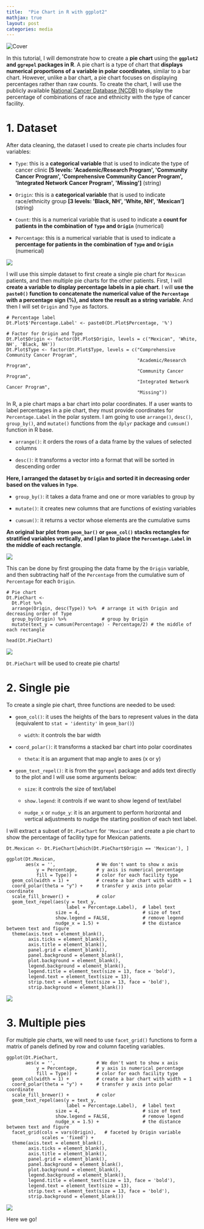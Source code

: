 ```yaml
---
title:  "Pie Chart in R with ggplot2"
mathjax: true
layout: post
categories: media
---
```


![Cover](https://raw.githubusercontent.com/YzwIsALaity/Pie-Chart-In-R/main/Multiple%20Pie%20Chart.png)



In this tutorial, I will demonstrate how to create a __pie chart__ using the __`ggplot2` and `ggrepel` packages in R__. A pie chart is a type of chart that __displays numerical proportions of a variable in polar coordinates__, similar to a bar chart. However, unlike a bar chart, a pie chart focuses on displaying percentages rather than raw counts. To create the chart, I will use the publicly available [National Cancer Database (NCDB)](https://www.facs.org/quality-programs/cancer-programs/national-cancer-database/) to display the percentage of combinations of race and ethnicity with the type of cancer facility.

# 1. Dataset
After data cleaning, the dataset I used to create pie charts includes four variables:

- `Type`: this is a __categorical variable__ that is used to indicate the type of cancer clinic __[5 levels: 'Academic/Research Program', 'Community Cancer Program', 'Comprehensive Community Cancer Program', 'Integrated Network Cancer Program', 'Missing']__ (string)

- `Origin`: this is a __categorical variable__ that is used to indicate race/ethnicity group __[3 levels: 'Black, NH', 'White, NH', 'Mexican']__ (string)

- `Count`: this is a numerical variable that is used to indicate a __count for patients in the combination of `Type` and `Origin`__ (numerical)

- `Percentage`: this is a numerical variable that is used to indicate a __percentage for patients in the combination of `Type` and `Origin`__ (numerical)

![](https://raw.githubusercontent.com/YzwIsALaity/Pie-Chart-In-R/main/Dataset%201.png)

I will use this simple dataset to first create a single pie chart for `Mexican` patients, and then multiple pie charts for the other patients. First, I will __create a variable to display percentage labels in a pie chart__. I will __use the `paste0()` function to concatenate the numerical value of the `Percentage` with a percentage sign (%), and store the result as a string variable__. And then I will set `Origin` and `Type` as factors.

```{r}
# Percentage label
Dt.Plot$'Percentage.Label' <- paste0(Dt.Plot$Percentage, '%')

# Factor for Origin and Type
Dt.Plot$Origin <- factor(Dt.Plot$Origin, levels = c("Mexican", 'White, NH', 'Black, NH'))
Dt.Plot$Type <- factor(Dt.Plot$Type, levels = c("Comprehensive Community Cancer Program",
                                                "Academic/Research Program", 
                                                "Community Cancer Program", 
                                                "Integrated Network Cancer Program", 
                                                "Missing"))
```

In R, a pie chart maps a bar chart into polar coordinates. If a user wants to label percentages in a pie chart, they must provide coordinates for `Percentage.Label` in the polar system. I am going to use `arrange()`, `desc()`, `group_by()`, and `mutate()` functions from the `dplyr` package and `cumsum()` function in R base.

- `arrange()`: it orders the rows of a data frame by the values of selected columns

- `desc()`: it transforms a vector into a format that will be sorted in descending order

__Here, I arranged the dataset by `Origin` and sorted it in decreasing order based on the values in `Type`__.
 
- `group_by()`: it takes a data frame and one or more variables to group by

- `mutate()`: it creates new columns that are functions of existing variables

- `cumsum()`: it returns a vector whose elements are the cumulative sums 

__An original bar plot from `geom_bar()` or `geom_col()` stacks rectangles for stratified variables vertically, and I plan to place the `Percentage.Label` in the middle of each rectangle__. 

![](https://raw.githubusercontent.com/YzwIsALaity/Pie-Chart-In-R/main/Bar%20Chart.png)

This can be done by first grouping the data frame by the `Origin` variable, and then subtracting half of the `Percentage` from the cumulative sum of `Percentage` for each `Origin`.

```{r}
# Pie chart
Dt.PieChart <- 
  Dt.Plot %>% 
  arrange(Origin, desc(Type)) %>%  # arrange it with Origin and decreasing order of Type
  group_by(Origin) %>%             # group by Origin
  mutate(text_y = cumsum(Percentage) - Percentage/2) # the middle of each rectangle

head(Dt.PieChart)
```

![](https://raw.githubusercontent.com/YzwIsALaity/Pie-Chart-In-R/main/Dataset%202.png)

`Dt.PieChart` will be used to create pie charts!

# 2. Single pie
To create a single pie chart, three functions are needed to be used:

- `geom_col()`: it uses the heights of the bars to represent values in the data (equivalent to `stat = 'identity'` in `geom_bar()`)

  + `width`: it controls the bar width

- `coord_polar()`: it transforms a stacked bar chart into polar coordinates

  + `theta`: it is an argument that map angle to axes (x or y)

- `geom_text_repel()`: it is from the `ggrepel` package and adds text directly to the plot and I will use some arguments below:

  + `size`: it controls the size of text/label
  
  + `show.legend`: it controls if we want to show legend of text/label

  + `nudge_x` or `nudge_y`: it is an argument to perform horizontal and vertical adjustments to nudge the starting position of each text label.

I will extract a subset of `Dt.PieChart` for `'Mexican'` and create a pie chart to show the percentage of facility type for Mexican patients.

```{r}
Dt.Mexican <- Dt.PieChart[which(Dt.PieChart$Origin == 'Mexican'), ]

ggplot(Dt.Mexican, 
       aes(x = '',               # We don't want to show x axis
           y = Percentage,       # y axis is numerical percentage
           fill = Type)) +       # color for each facility type
  geom_col(width = 1) +          # create a bar chart with width = 1
  coord_polar(theta = "y") +     # transfer y axis into polar coordinate
  scale_fill_brewer() +          # color 
  geom_text_repel(aes(y = text_y, 
                      label = Percentage.Label),  # label text
                  size = 4,                       # size of text
                  show.legend = FALSE,            # remove legend
                  nudge_x = 1.5) +                # the distance between text and figure
  theme(axis.text = element_blank(),
        axis.ticks = element_blank(),
        axis.title = element_blank(),
        panel.grid = element_blank(),
        panel.background = element_blank(),
        plot.background = element_blank(),
        legend.background = element_blank(),
        legend.title = element_text(size = 13, face = 'bold'), 
        legend.text = element_text(size = 13),
        strip.text = element_text(size = 13, face = 'bold'),      
        strip.background = element_blank())
```

![](https://raw.githubusercontent.com/YzwIsALaity/Pie-Chart-In-R/main/Single%20Pie%20Chart.png)

# 3. Multiple pies
For multiple pie charts, we will need to use `facet_grid()` functions to form a matrix of panels defined by row and column faceting variables.

```{r}
ggplot(Dt.PieChart, 
       aes(x = '',               # We don't want to show x axis
           y = Percentage,       # y axis is numerical percentage
           fill = Type)) +       # color for each facility type
  geom_col(width = 1) +          # create a bar chart with width = 1
  coord_polar(theta = "y") +     # transfer y axis into polar coordinate
  scale_fill_brewer() +          # color 
  geom_text_repel(aes(y = text_y, 
                      label = Percentage.Label),  # label text
                  size = 4,                       # size of text
                  show.legend = FALSE,            # remove legend
                  nudge_x = 1.5) +                # the distance between text and figure
  facet_grid(cols = vars(Origin),   # faceted by Origin variable
             scales = 'fixed') + 
  theme(axis.text = element_blank(),
        axis.ticks = element_blank(),
        axis.title = element_blank(),
        panel.grid = element_blank(),
        panel.background = element_blank(),
        plot.background = element_blank(),
        legend.background = element_blank(),
        legend.title = element_text(size = 13, face = 'bold'), 
        legend.text = element_text(size = 13),
        strip.text = element_text(size = 13, face = 'bold'),      
        strip.background = element_blank())

```

![](https://raw.githubusercontent.com/YzwIsALaity/Pie-Chart-In-R/main/Multiple%20Pie%20Chart.png)

Here we go!
